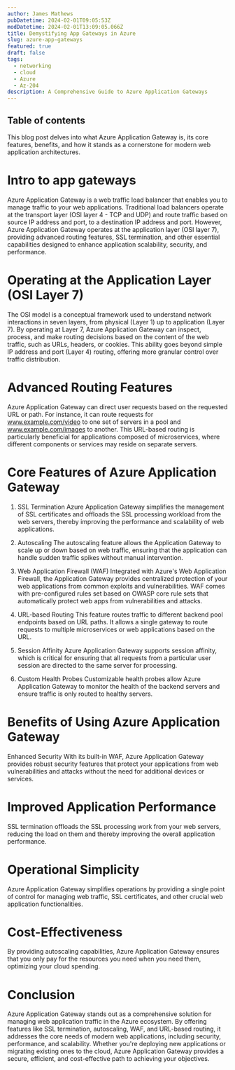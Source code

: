 ```yaml
---
author: James Mathews
pubDatetime: 2024-02-01T09:05:53Z
modDatetime: 2024-02-01T13:09:05.066Z
title: Demystifying App Gateways in Azure
slug: azure-app-gateways
featured: true
draft: false
tags:
  - networking
  - cloud
  - Azure
  - Az-204
description: A Comprehensive Guide to Azure Application Gateways
---
```


## Table of contents

This blog post delves into what Azure Application Gateway is, its core features, benefits, and how it stands as a cornerstone for modern web application architectures.

# Intro to app gateways

Azure Application Gateway is a web traffic load balancer that enables you to manage traffic to your web applications. Traditional load balancers operate at the transport layer (OSI layer 4 - TCP and UDP) and route traffic based on source IP address and port, to a destination IP address and port. However, Azure Application Gateway operates at the application layer (OSI layer 7), providing advanced routing features, SSL termination, and other essential capabilities designed to enhance application scalability, security, and performance.

# Operating at the Application Layer (OSI Layer 7)

The OSI model is a conceptual framework used to understand network interactions in seven layers, from physical (Layer 1) up to application (Layer 7). By operating at Layer 7, Azure Application Gateway can inspect, process, and make routing decisions based on the content of the web traffic, such as URLs, headers, or cookies. This ability goes beyond simple IP address and port (Layer 4) routing, offering more granular control over traffic distribution.

# Advanced Routing Features

Azure Application Gateway can direct user requests based on the requested URL or path. For instance, it can route requests for www.example.com/video to one set of servers in a pool and www.example.com/images to another. This URL-based routing is particularly beneficial for applications composed of microservices, where different components or services may reside on separate servers.

# Core Features of Azure Application Gateway

1. SSL Termination
   Azure Application Gateway simplifies the management of SSL certificates and offloads the SSL processing workload from the web servers, thereby improving the performance and scalability of web applications.

2. Autoscaling
   The autoscaling feature allows the Application Gateway to scale up or down based on web traffic, ensuring that the application can handle sudden traffic spikes without manual intervention.

3. Web Application Firewall (WAF)
   Integrated with Azure's Web Application Firewall, the Application Gateway provides centralized protection of your web applications from common exploits and vulnerabilities. WAF comes with pre-configured rules set based on OWASP core rule sets that automatically protect web apps from vulnerabilities and attacks.

4. URL-based Routing
   This feature routes traffic to different backend pool endpoints based on URL paths. It allows a single gateway to route requests to multiple microservices or web applications based on the URL.

5. Session Affinity
   Azure Application Gateway supports session affinity, which is critical for ensuring that all requests from a particular user session are directed to the same server for processing.

6. Custom Health Probes
   Customizable health probes allow Azure Application Gateway to monitor the health of the backend servers and ensure traffic is only routed to healthy servers.

# Benefits of Using Azure Application Gateway

Enhanced Security
With its built-in WAF, Azure Application Gateway provides robust security features that protect your applications from web vulnerabilities and attacks without the need for additional devices or services.

# Improved Application Performance

SSL termination offloads the SSL processing work from your web servers, reducing the load on them and thereby improving the overall application performance.

# Operational Simplicity

Azure Application Gateway simplifies operations by providing a single point of control for managing web traffic, SSL certificates, and other crucial web application functionalities.

# Cost-Effectiveness

By providing autoscaling capabilities, Azure Application Gateway ensures that you only pay for the resources you need when you need them, optimizing your cloud spending.

# Conclusion

Azure Application Gateway stands out as a comprehensive solution for managing web application traffic in the Azure ecosystem. By offering features like SSL termination, autoscaling, WAF, and URL-based routing, it addresses the core needs of modern web applications, including security, performance, and scalability. Whether you're deploying new applications or migrating existing ones to the cloud, Azure Application Gateway provides a secure, efficient, and cost-effective path to achieving your objectives.
